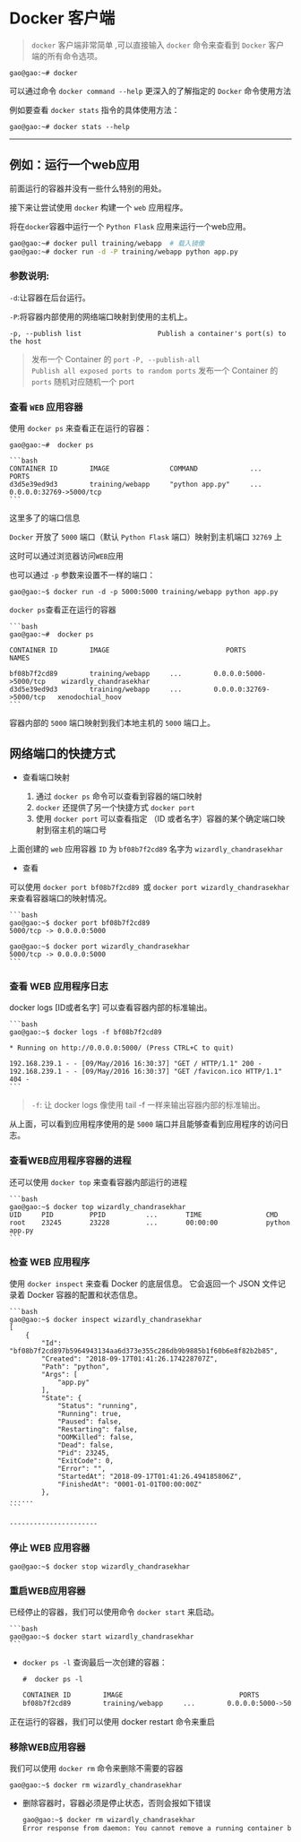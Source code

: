 # Docker 客户端

> `docker` 客户端非常简单 ,可以直接输入 `docker` 命令来查看到 `Docker` 客户端的所有命令选项。

  `gao@gao:~# docker`

可以通过命令 `docker command --help` 更深入的了解指定的 `Docker` 命令使用方法

例如要查看 `docker stats` 指令的具体使用方法：

  `gao@gao:~# docker stats --help`

-----

## 例如：运行一个web应用

前面运行的容器并没有一些什么特别的用处。

接下来让尝试使用 `docker` 构建一个 `web` 应用程序。

将在`docker`容器中运行一个 `Python Flask` 应用来运行一个web应用。

```bash
gao@gao:~# docker pull training/webapp  # 载入镜像
gao@gao:~# docker run -d -P training/webapp python app.py
```

### 参数说明:

`-d`:让容器在后台运行。

`-P`:将容器内部使用的网络端口映射到使用的主机上。

`-p, --publish list                   Publish a container's port(s) to the host`
> 发布一个 Container 的 `port`
`-P, --publish-all                    Publish all exposed ports to random ports`
> 发布一个 Container 的 `ports` 随机对应随机一个 port

### 查看 `WEB` 应用容器

使用 `docker ps` 来查看正在运行的容器：

`gao@gao:~#  docker ps`

    ```bash
    CONTAINER ID        IMAGE               COMMAND             ...        PORTS
    d3d5e39ed9d3        training/webapp     "python app.py"     ...     0.0.0.0:32769->5000/tcp
    ```

这里多了的端口信息

  `Docker` 开放了 `5000` 端口（默认 `Python Flask` 端口）映射到主机端口 `32769` 上

这时可以通过浏览器访问`WEB`应用

也可以通过 `-p` 参数来设置不一样的端口：

  `gao@gao:~$ docker run -d -p 5000:5000 training/webapp python app.py`

`docker ps`查看正在运行的容器

    ```bash
    gao@gao:~#  docker ps

    CONTAINER ID        IMAGE                             PORTS                     NAMES

    bf08b7f2cd89        training/webapp     ...        0.0.0.0:5000->5000/tcp    wizardly_chandrasekhar
    d3d5e39ed9d3        training/webapp     ...        0.0.0.0:32769->5000/tcp   xenodochial_hoov
    ```

容器内部的 `5000` 端口映射到我们本地主机的 `5000` 端口上。

## 网络端口的快捷方式

- 查看端口映射

  1. 通过 `docker ps` 命令可以查看到容器的端口映射
  2. `docker` 还提供了另一个快捷方式 `docker port`
  3. 使用 `docker port` 可以查看指定 （ID 或者名字）容器的某个确定端口映射到宿主机的端口号

上面创建的 `web` 应用容器 `ID` 为 `bf08b7f2cd89` 名字为 `wizardly_chandrasekhar`

- 查看

 可以使用 `docker port bf08b7f2cd89 `或 `docker port wizardly_chandrasekhar`来查看容器端口的映射情况。

    ```bash
    gao@gao:~$ docker port bf08b7f2cd89
    5000/tcp -> 0.0.0.0:5000

    gao@gao:~$ docker port wizardly_chandrasekhar
    5000/tcp -> 0.0.0.0:5000
    ```

### 查看 WEB 应用程序日志

docker logs [ID或者名字] 可以查看容器内部的标准输出。

    ```bash
    gao@gao:~$ docker logs -f bf08b7f2cd89

    * Running on http://0.0.0.0:5000/ (Press CTRL+C to quit)

    192.168.239.1 - - [09/May/2016 16:30:37] "GET / HTTP/1.1" 200 -
    192.168.239.1 - - [09/May/2016 16:30:37] "GET /favicon.ico HTTP/1.1" 404 -
    ```

 > `-f`: 让 docker logs 像使用 tail -f 一样来输出容器内部的标准输出。

从上面，可以看到应用程序使用的是 `5000` 端口并且能够查看到应用程序的访问日志。

### 查看WEB应用程序容器的进程

还可以使用 `docker top` 来查看容器内部运行的进程

    ```bash
    gao@gao:~$ docker top wizardly_chandrasekhar
    UID     PID         PPID          ...       TIME                CMD
    root    23245       23228         ...       00:00:00            python app.py
    ```

### 检查 WEB 应用程序

使用 `docker inspect` 来查看 Docker 的底层信息。
 它会返回一个 JSON 文件记录着 Docker 容器的配置和状态信息。

    ```bash
    gao@gao:~$ docker inspect wizardly_chandrasekhar
    [
        {
            "Id": "bf08b7f2cd897b5964943134aa6d373e355c286db9b9885b1f60b6e8f82b2b85",
            "Created": "2018-09-17T01:41:26.174228707Z",
            "Path": "python",
            "Args": [
                "app.py"
            ],
            "State": {
                "Status": "running",
                "Running": true,
                "Paused": false,
                "Restarting": false,
                "OOMKilled": false,
                "Dead": false,
                "Pid": 23245,
                "ExitCode": 0,
                "Error": "",
                "StartedAt": "2018-09-17T01:41:26.494185806Z",
                "FinishedAt": "0001-01-01T00:00:00Z"
            },
    ......
    ```

    ----------------------

### 停止 WEB 应用容器

`gao@gao:~$ docker stop wizardly_chandrasekhar`

### 重启WEB应用容器

已经停止的容器，我们可以使用命令 `docker start` 来启动。

    ```bash
    gao@gao:~$ docker start wizardly_chandrasekhar
    ```

- `docker ps -l` 查询最后一次创建的容器：

    `#  docker ps -l `

    ```bash
    CONTAINER ID        IMAGE                             PORTS                     NAMES
    bf08b7f2cd89        training/webapp     ...        0.0.0.0:5000->5000/tcp   wizardly_chandrasekhar
    ```

正在运行的容器，我们可以使用 docker restart 命令来重启

### 移除WEB应用容器

我们可以使用 `docker rm` 命令来删除不需要的容器

`gao@gao:~$ docker rm wizardly_chandrasekhar`

- 删除容器时，容器必须是停止状态，否则会报如下错误

    ```bash
    gao@gao:~$ docker rm wizardly_chandrasekhar
    Error response from daemon: You cannot remove a running container bf08b7f2cd897b5964943134aa6d373e355c286db9b9885b1f60b6e8f82b2b85. Stop the container before attempting removal or force remove
    ```